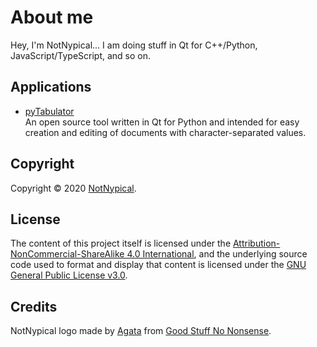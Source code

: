 
# About me

Hey, I'm NotNypical... I am doing stuff in Qt for C++/Python, JavaScript/TypeScript, and so on.


## Applications

- [pyTabulator](https://github.com/notnypical/pytabulator)  
  An open source tool written in Qt for Python and intended for easy creation and editing of documents with character-separated values.


## Copyright

Copyright &copy; 2020 [NotNypical](https://notnypical.github.io).


## License

The content of this project itself is licensed under the [Attribution-NonCommercial-ShareAlike 4.0 International](https://creativecommons.org/licenses/by-nc-sa/4.0/), and the underlying source code used to format and display that content is licensed under the [GNU General Public License v3.0](LICENSE).


## Credits

NotNypical logo made by [Agata](https://goodstuffnononsense.com/about) from [Good Stuff No Nonsense](https://goodstuffnononsense.com).
